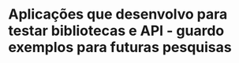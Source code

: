 <h1>Aplicações que desenvolvo para testar bibliotecas e API - guardo exemplos para futuras pesquisas</h1>
